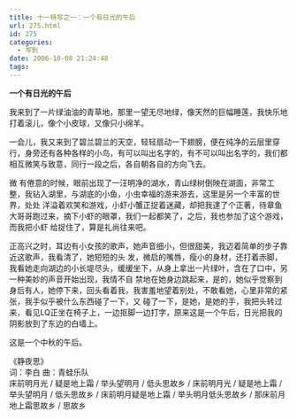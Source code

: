 ```yaml
---
title: 十一特写之一：一个有日光的午后
url: 275.html
id: 275
categories:
  - 写到
date: 2006-10-08 21:24:48
tags:
---
```


**一个有日光的午后**

  
  
我来到了一片绿油油的青草地，那里一望无尽地绿，像天然的巨幅睡莲，我快乐地打着滚儿，像个小皮球，又像只小绵羊。  
  
一会儿，我又来到了碧兰碧兰的天空，轻轻扇动一下翅膀，便在纯净的云层里穿行，身旁还有各种各样的小鸟，有可以叫出名字的，有不可以叫出名字的，我们都相互微笑与致意，同行一段之后，各自朝各自的方向飞去。  
  
微 有倦意的时候，眼前出现了一汪明净的湖水，青山绿树倒映在湖面，非常工整，我钻入湖里，与湖底的小鱼，小虫幸福的游来游去，这里是另一个丰富的世界，处处 洋溢着欢笑和游戏，小虾小蟹正捉着迷藏，却把我逮了个正著，待章鱼大哥哥跑过来，摘下小虾的眼罩，我们一起都笑了，之后，我也参加了这个游戏，而我把小虾 给捉住了，算是礼尚往来吧。  
  
正高兴之时，耳边有小女孩的歌声，她声音细小，但很甜美，我迈着简单的步子靠近这歌声，我看清了，她短短的头 发，微启的嘴唇，瘦小的身材，还打着赤脚，我看她走向湖边的小长堤尽头，缓缓坐下，从身上拿出一片绿叶，含在了口中，另一种美妙的声音开始出现，我情不自 禁地在她身边跳起来，是的，她似乎觉察到身后有人，她停下来，回头看着我，我害羞地望着别处，不敢看她，心里非常的紧张，我手似乎被什么东西碰了一下，又 碰了一下，是她，是她的手，我把头转过来，看见LQ正坐在椅子上，一边抠脚一边打字，原来这是一个午后，日光把我的阴影放到了东边的白墙上。  
  
这是一个中秋的午后。  
  
  
《静夜思》  
词：李白 曲：青蛙乐队  
床前明月光 / 疑是地上霜 / 举头望明月 / 低头思故乡 / 床前明月光 / 疑是地上霜 / 举头望明月 / 低头思故乡 / 床前明月疑是地上霜 / 举头明月低头思故乡 / 那床前月地上霜思故乡 / 思故乡